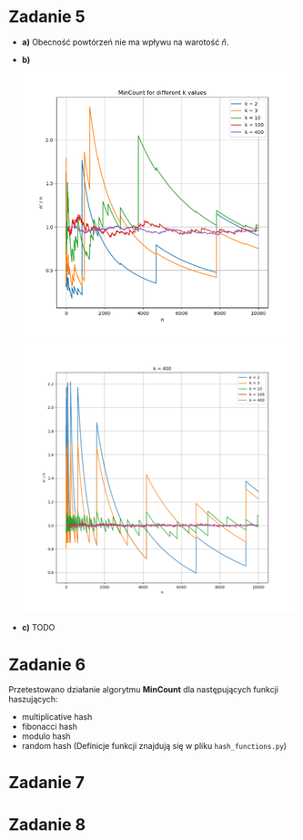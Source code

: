 # Zadanie 5

 - **a)** Obecność powtórzeń nie ma wpływu na warotość $\hat{n}$.
 - **b)** 
    ![MinCount random data](./mc_all_random.png)
    ![MinCount data from range (1.. n)](./mc_all_range.png)

 - **c)** TODO


# Zadanie 6

Przetestowano działanie algorytmu **MinCount** dla następujących funkcji haszujących:

 - multiplicative hash
 - fibonacci hash
 - modulo hash
 - random hash
(Definicje funkcji znajdują się w pliku `hash_functions.py`)


# Zadanie 7



# Zadanie 8


